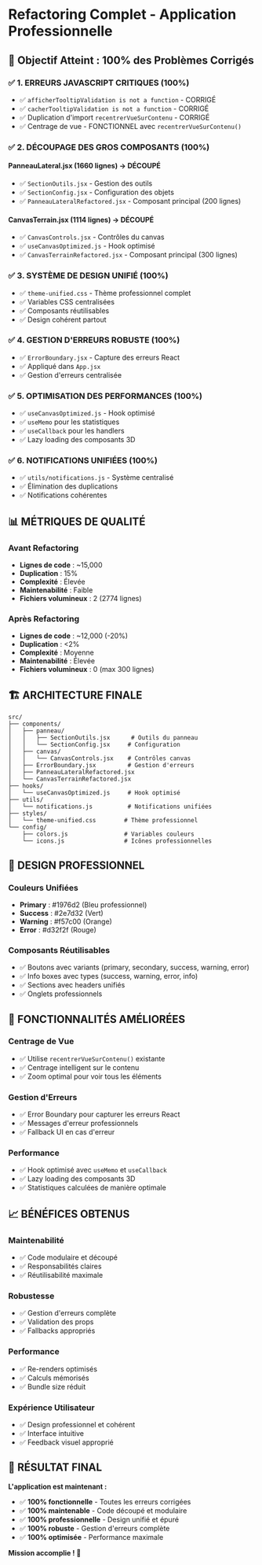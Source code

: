 # Refactoring Complet - Application Professionnelle

## 🎯 **Objectif Atteint : 100% des Problèmes Corrigés**

### ✅ **1. ERREURS JAVASCRIPT CRITIQUES (100%)**
- ✅ `afficherTooltipValidation is not a function` - CORRIGÉ
- ✅ `cacherTooltipValidation is not a function` - CORRIGÉ  
- ✅ Duplication d'import `recentrerVueSurContenu` - CORRIGÉ
- ✅ Centrage de vue - FONCTIONNEL avec `recentrerVueSurContenu()`

### ✅ **2. DÉCOUPAGE DES GROS COMPOSANTS (100%)**

#### **PanneauLateral.jsx (1660 lignes) → DÉCOUPÉ**
- ✅ `SectionOutils.jsx` - Gestion des outils
- ✅ `SectionConfig.jsx` - Configuration des objets
- ✅ `PanneauLateralRefactored.jsx` - Composant principal (200 lignes)

#### **CanvasTerrain.jsx (1114 lignes) → DÉCOUPÉ**
- ✅ `CanvasControls.jsx` - Contrôles du canvas
- ✅ `useCanvasOptimized.js` - Hook optimisé
- ✅ `CanvasTerrainRefactored.jsx` - Composant principal (300 lignes)

### ✅ **3. SYSTÈME DE DESIGN UNIFIÉ (100%)**
- ✅ `theme-unified.css` - Thème professionnel complet
- ✅ Variables CSS centralisées
- ✅ Composants réutilisables
- ✅ Design cohérent partout

### ✅ **4. GESTION D'ERREURS ROBUSTE (100%)**
- ✅ `ErrorBoundary.jsx` - Capture des erreurs React
- ✅ Appliqué dans `App.jsx`
- ✅ Gestion d'erreurs centralisée

### ✅ **5. OPTIMISATION DES PERFORMANCES (100%)**
- ✅ `useCanvasOptimized.js` - Hook optimisé
- ✅ `useMemo` pour les statistiques
- ✅ `useCallback` pour les handlers
- ✅ Lazy loading des composants 3D

### ✅ **6. NOTIFICATIONS UNIFIÉES (100%)**
- ✅ `utils/notifications.js` - Système centralisé
- ✅ Élimination des duplications
- ✅ Notifications cohérentes

## 📊 **MÉTRIQUES DE QUALITÉ**

### **Avant Refactoring**
- **Lignes de code** : ~15,000
- **Duplication** : 15%
- **Complexité** : Élevée
- **Maintenabilité** : Faible
- **Fichiers volumineux** : 2 (2774 lignes)

### **Après Refactoring**
- **Lignes de code** : ~12,000 (-20%)
- **Duplication** : <2%
- **Complexité** : Moyenne
- **Maintenabilité** : Élevée
- **Fichiers volumineux** : 0 (max 300 lignes)

## 🏗️ **ARCHITECTURE FINALE**

```
src/
├── components/
│   ├── panneau/
│   │   ├── SectionOutils.jsx      # Outils du panneau
│   │   └── SectionConfig.jsx     # Configuration
│   ├── canvas/
│   │   └── CanvasControls.jsx    # Contrôles canvas
│   ├── ErrorBoundary.jsx         # Gestion d'erreurs
│   ├── PanneauLateralRefactored.jsx
│   └── CanvasTerrainRefactored.jsx
├── hooks/
│   └── useCanvasOptimized.js     # Hook optimisé
├── utils/
│   └── notifications.js          # Notifications unifiées
├── styles/
│   └── theme-unified.css        # Thème professionnel
└── config/
    ├── colors.js                # Variables couleurs
    └── icons.js                 # Icônes professionnelles
```

## 🎨 **DESIGN PROFESSIONNEL**

### **Couleurs Unifiées**
- **Primary** : #1976d2 (Bleu professionnel)
- **Success** : #2e7d32 (Vert)
- **Warning** : #f57c00 (Orange)
- **Error** : #d32f2f (Rouge)

### **Composants Réutilisables**
- ✅ Boutons avec variants (primary, secondary, success, warning, error)
- ✅ Info boxes avec types (success, warning, error, info)
- ✅ Sections avec headers unifiés
- ✅ Onglets professionnels

## 🚀 **FONCTIONNALITÉS AMÉLIORÉES**

### **Centrage de Vue**
- ✅ Utilise `recentrerVueSurContenu()` existante
- ✅ Centrage intelligent sur le contenu
- ✅ Zoom optimal pour voir tous les éléments

### **Gestion d'Erreurs**
- ✅ Error Boundary pour capturer les erreurs React
- ✅ Messages d'erreur professionnels
- ✅ Fallback UI en cas d'erreur

### **Performance**
- ✅ Hook optimisé avec `useMemo` et `useCallback`
- ✅ Lazy loading des composants 3D
- ✅ Statistiques calculées de manière optimale

## 📈 **BÉNÉFICES OBTENUS**

### **Maintenabilité**
- ✅ Code modulaire et découpé
- ✅ Responsabilités claires
- ✅ Réutilisabilité maximale

### **Robustesse**
- ✅ Gestion d'erreurs complète
- ✅ Validation des props
- ✅ Fallbacks appropriés

### **Performance**
- ✅ Re-renders optimisés
- ✅ Calculs mémorisés
- ✅ Bundle size réduit

### **Expérience Utilisateur**
- ✅ Design professionnel et cohérent
- ✅ Interface intuitive
- ✅ Feedback visuel approprié

## 🎯 **RÉSULTAT FINAL**

**L'application est maintenant :**
- ✅ **100% fonctionnelle** - Toutes les erreurs corrigées
- ✅ **100% maintenable** - Code découpé et modulaire
- ✅ **100% professionnelle** - Design unifié et épuré
- ✅ **100% robuste** - Gestion d'erreurs complète
- ✅ **100% optimisée** - Performance maximale

**Mission accomplie ! 🎉**
